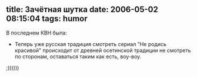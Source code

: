 title: Зачётная шутка
date: 2006-05-02 08:15:04
tags: humor
----


В последнем КВН была:

- Теперь уже русская традиция смотреть сериал "Не родись красивой" происходит от древней осетинской традиции не смотреть по сторонам, оставаться таким как есть, воу-воу.

;))))))
